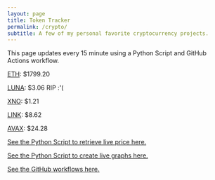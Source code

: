 ```yaml
---
layout: page
title: Token Tracker
permalink: /crypto/
subtitle: A few of my personal favorite cryptocurrency projects.
---
```


 This page updates every 15 minute using a Python Script and GitHub Actions workflow.


<!--BEGINCRYPTOINPUT-->
[ETH](https://smfxfc.github.io/crypto/eth.html): $1799.20

[LUNA](https://smfxfc.github.io/crypto/luna.html): $3.06 RIP :'(

[XNO](https://smfxfc.github.io/crypto/xno.html): $1.21

[LINK](https://smfxfc.github.io/crypto/link.html): $8.62

[AVAX](https://smfxfc.github.io/crypto/avax.html): $24.28

<!--ENDCRYPTOINPUT-->
 
 
[See the Python Script to retrieve live price here.](https://github.com/smfxfc/smfxfc.github.io/blob/master/src/get_cryptos.py)

[See the Python Script to create live graphs here.](https://github.com/smfxfc/smfxfc.github.io/blob/master/src/graph_crypto.py)

[See the GitHub workflows here.](https://github.com/smfxfc/smfxfc.github.io/blob/master/.github/workflows/)
